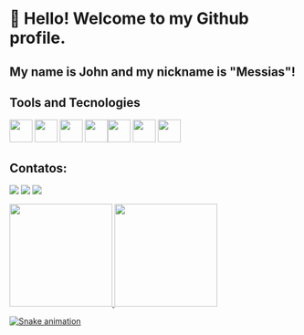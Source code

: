 # 👋 Hello! Welcome to my Github profile.
## My name is John and my nickname is "Messias"!

## Tools and Tecnologies

<img loading="lazy" src="https://cdn.jsdelivr.net/gh/devicons/devicon/icons/git/git-original.svg" width="40" height="40"/> <img src="https://cdn.jsdelivr.net/gh/devicons/devicon@latest/icons/linux/linux-original.svg"  width="40" height="40"/> <img src="https://cdn.jsdelivr.net/gh/devicons/devicon@latest/icons/notion/notion-original.svg" width="40" height="40" /> <img src="https://cdn.jsdelivr.net/gh/devicons/devicon@latest/icons/powershell/powershell-original.svg" width="40" height="40"/><img src="https://cdn.jsdelivr.net/gh/devicons/devicon@latest/icons/python/python-original.svg" width="40" height="40"/> <img src="https://cdn.jsdelivr.net/gh/devicons/devicon@latest/icons/pandas/pandas-original.svg" width="40" height="40"/> <img src="https://cdn.jsdelivr.net/gh/devicons/devicon@latest/icons/jupyter/jupyter-original-wordmark.svg" width="40" height="40"/>
          

## Contatos:

<div>

<a href="https://instagram.com/jvmdamasio" target="_blank"><img loading="lazy" src="https://img.shields.io/badge/-Instagram-%23E4405F?style=for-the-badge&logo=instagram&logoColor=white" target="_blank"></a>
<a href = "joaovitormessiasdamasio@gmail.com"><img loading="lazy" src="https://img.shields.io/badge/Gmail-D14836?style=for-the-badge&logo=gmail&logoColor=white" target="_blank"></a>
<a href="https://www.linkedin.com/in/joão-vitor-m-c-damasio" target="_blank"><img loading="lazy" src="https://img.shields.io/badge/-LinkedIn-%230077B5?style=for-the-badge&logo=linkedin&logoColor=white" target="_blank"></a>   
</div>

<div>
<a href="https://github.com/joaodamasio">
<img loading="lazy" height="180em" src="https://github-readme-stats.vercel.app/api/top-langs/?username=joaodamasio&layout=compact&langs_count=7&theme=dracula"/>
<img loading="lazy" height="180em" src="https://github-readme-stats.vercel.app/api?username=joaodamasio&show_icons=true&theme=dracula&include_all_commits=true&count_private=true"/>
</div>
          
![Snake animation](https://github.com/joaodamsio/joaodamsio/blob/output/github-contribution-grid-snake.svg)
